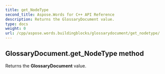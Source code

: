 ```yaml
---
title: get_NodeType
second_title: Aspose.Words for C++ API Reference
description: Returns the GlossaryDocument value. 
type: docs
weight: 0
url: /cpp/aspose.words.buildingblocks/glossarydocument/get_nodetype/
---
```

## GlossaryDocument.get_NodeType method


Returns the **GlossaryDocument** value.

